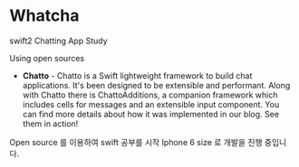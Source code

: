 # Whatcha
swift2 Chatting App Study

Using open sources

* **Chatto** - Chatto is a Swift lightweight framework to build chat applications. It's been designed to be extensible and performant. Along with Chatto there is ChattoAdditions, a companion framework which includes cells for messages and an extensible input component. You can find more details about how it was implemented in our blog. See them in action!

 Open source 를 이용하여 swift 공부를 시작 Iphone 6 size 로 개발을 진행 중입니다.
